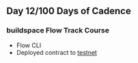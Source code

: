 ## Day 12/100 Days of Cadence

### buildspace Flow Track Course

* Flow CLI
* Deployed contract to [testnet](https://flow-view-source.com/testnet/account/0x4d5468a214dd88ac)

